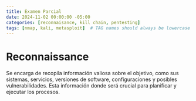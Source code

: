 ```yaml
---
title: Examen Parcial
date: 2024-11-02 00:00:00 -05:00
categories: [reconnaisance, kill chain, pentesting]
tags: [nmap, kali, metasploit]  # TAG names should always be lowercase
---
```



# **Reconnaissance** 

Se encarga de recopila información valiosa sobre el objetivo, como sus sistemas, servicios, versiones de software, configuraciones y posibles vulnerabilidades. Esta información donde será crucial para planificar y ejecutar los procesos.